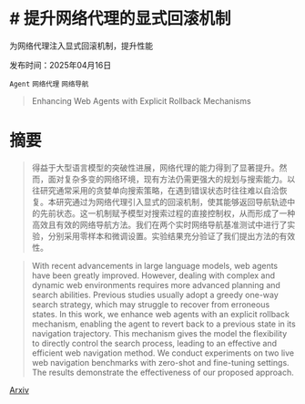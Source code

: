 # # 提升网络代理的显式回滚机制
为网络代理注入显式回滚机制，提升性能

发布时间：2025年04月16日

`Agent` `网络代理` `网络导航`

> Enhancing Web Agents with Explicit Rollback Mechanisms

# 摘要

> 得益于大型语言模型的突破性进展，网络代理的能力得到了显著提升。然而，面对复杂多变的网络环境，现有方法仍需更强大的规划与搜索能力。以往研究通常采用的贪婪单向搜索策略，在遇到错误状态时往往难以自洽恢复。本研究通过为网络代理引入显式的回滚机制，使其能够返回导航轨迹中的先前状态。这一机制赋予模型对搜索过程的直接控制权，从而形成了一种高效且有效的网络导航方法。我们在两个实时网络导航基准测试中进行了实验，分别采用零样本和微调设置。实验结果充分验证了我们提出方法的有效性。

> With recent advancements in large language models, web agents have been greatly improved. However, dealing with complex and dynamic web environments requires more advanced planning and search abilities. Previous studies usually adopt a greedy one-way search strategy, which may struggle to recover from erroneous states. In this work, we enhance web agents with an explicit rollback mechanism, enabling the agent to revert back to a previous state in its navigation trajectory. This mechanism gives the model the flexibility to directly control the search process, leading to an effective and efficient web navigation method. We conduct experiments on two live web navigation benchmarks with zero-shot and fine-tuning settings. The results demonstrate the effectiveness of our proposed approach.

[Arxiv](https://arxiv.org/abs/2504.11788)